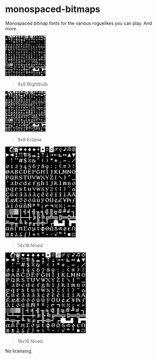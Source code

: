 # monospaced-bitmaps
Monospaced bitmap fonts for the various roguelikes you can play. And more.

![8x8_blightbulb](8x8_blightbulb/blightbulb_gs_ro_1.03.png "8x8 Blightbulb")

> 8x8 Blightbulb

![8x8_eclipse](8x8_eclipse/eclipse_gs_ro_1.02.png "8x8 Eclipse")

> 8x8 Eclipse

![14x18_nived](14x18_nived/nived_gs_ro_0.03.png "14x18 Nived")

> 14x18 Nived

![16x16_nived](16x16_nived/nived_gs_ro_0.03.png "16x16 Nived")

> 16x16 Nived

No licensing.